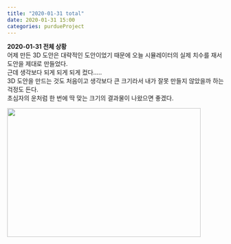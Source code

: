 ```yaml
---
title: "2020-01-31 total"
date: 2020-01-31 15:00
categories: purdueProject
---
```


**2020-01-31 전체 상황**  
어제 만든 3D 도안은 대략적인 도안이었기 때문에 오늘 시뮬레이터의 실제 치수를 재서 도안을 제대로 만들었다.  
근데 생각보다 되게 되게 되게 컸다.....  
3D 도안을 만드는 것도 처음이고 생각보다 큰 크기라서 내가 잘못 만들지 않았을까 하는 걱정도 든다.  
초심자의 운처럼 한 번에 딱 맞는 크기의 결과물이 나왔으면 좋겠다.  

<img src="https://user-images.githubusercontent.com/33623099/73668904-951bd000-4674-11ea-844c-25356b06ae19.PNG" width="450px" height="300px">
 
